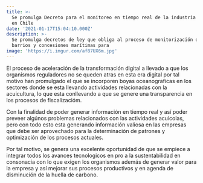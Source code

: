 ```yaml
---
title: >-
  Se promulga Decreto para el monitoreo en tiempo real de la industria acuícola
  en Chile
date: '2021-01-17T15:04:10.000Z'
description: >-
  Se promulga decretos de ley que obliga al proceso de monitorización de los
  barrios y concesiones marítimas para
image: 'https://i.imgur.com/af87UX6m.jpg'
---
```


El proceso de aceleración de la transformación digital a llevado a que los organismos reguladores no se queden atras en esta era digital por tal motivo han promulgado el que se incorporen boyas oceanograficas en los sectores donde se esta llevando actividades relacionadas con la acuicultura, lo que esta conllevando a  que se genere una transparencia en los procesos de fiscalizacióm.

Con la finalidad de poder generar información en tiempo real y así poder preveer algúnos problemas relacionados con las actividades acuicolas, pero con todo esto esta generando información valiosa en las empresas que debe ser aprovechado para la determinación de patrones y optimización de los procesos actuales.

Por tal motivo, se genera una excelente oportunidad de que se empiece a integrar todos los avances tecnologicos en pro a la sustentabilidad en consonacia con lo que exigen los organismos además de generar valor para la empresa y así mejorar sus procesos productivos y en agenda de disminución de la huella de carbono.
